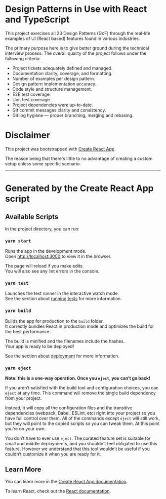 # Design Patterns in Use with React and TypeScript
This project exercises all 23 Design Patterns (GoF) through the real-life examples of UI (React based) features found in various industries.

The primary purpose here is to give better ground during the technical interview process.
The overall quality of the project follows under the following criteria:

* Project tickets adequately defined and managed.
* Documentation clarity, coverage, and formatting.
* Number of examples per design pattern.
* Design pattern implementation accuracy.
* Code style and structure management.
* E2E test coverage.
* Unit test coverage.
* Project dependencies were up-to-date.
* Git commit messages clarity and consistency.
* Git log hygiene — proper branching, merging and rebasing.

# Disclaimer

This project was bootstrapped with [Create React App](https://github.com/facebook/create-react-app).

The reason being that there's little to no advantage of creating a custom setup unless some specific scenario.

---

# Generated by the Create React App script

## Available Scripts

In the project directory, you can run:

### `yarn start`

Runs the app in the development mode.\
Open [http://localhost:3000](http://localhost:3000) to view it in the browser.

The page will reload if you make edits.\
You will also see any lint errors in the console.

### `yarn test`

Launches the test runner in the interactive watch mode.\
See the section about [running tests](https://facebook.github.io/create-react-app/docs/running-tests) for more information.

### `yarn build`

Builds the app for production to the `build` folder.\
It correctly bundles React in production mode and optimizes the build for the best performance.

The build is minified and the filenames include the hashes.\
Your app is ready to be deployed!

See the section about [deployment](https://facebook.github.io/create-react-app/docs/deployment) for more information.

### `yarn eject`

**Note: this is a one-way operation. Once you `eject`, you can’t go back!**

If you aren’t satisfied with the build tool and configuration choices, you can `eject` at any time. This command will remove the single build dependency from your project.

Instead, it will copy all the configuration files and the transitive dependencies (webpack, Babel, ESLint, etc) right into your project so you have full control over them. All of the commands except `eject` will still work, but they will point to the copied scripts so you can tweak them. At this point you’re on your own.

You don’t have to ever use `eject`. The curated feature set is suitable for small and middle deployments, and you shouldn’t feel obligated to use this feature. However we understand that this tool wouldn’t be useful if you couldn’t customize it when you are ready for it.

## Learn More

You can learn more in the [Create React App documentation](https://facebook.github.io/create-react-app/docs/getting-started).

To learn React, check out the [React documentation](https://reactjs.org/).
